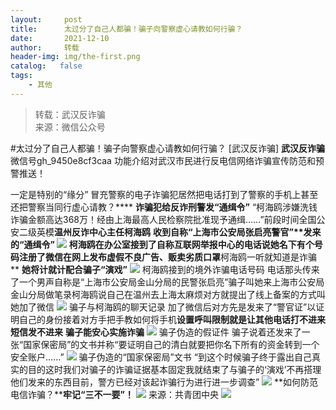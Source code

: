 ```yaml
---
layout:     post
title:      太过分了自己人都骗！骗子向警察虚心请教如何行骗？
date:       2021-12-10
author:     转载
header-img: img/the-first.png
catalog:   false
tags:
    - 其他
---
```


<blockquote><p>转载：武汉反诈骗<br>
来源：微信公众号</p></blockquote>

#太过分了自己人都骗！骗子向警察虚心请教如何行骗？
[武汉反诈骗]
**武汉反诈骗**
微信号gh_9450e8cf3caa
功能介绍对武汉市民进行反电信网络诈骗宣传防范和预警推送！

一定是特别的“缘分”
冒充警察的电子诈骗犯居然把电话打到了警察的手机上甚至还把警察当同行虚心请教？****
**诈骗犯给反诈刑警发“通缉令”**
“柯海鸥涉嫌洗钱诈骗金额高达368万！经由上海最高人民检察院批准现予通缉……”前段时间全国公安二级英模**温州反诈中心主任柯海鸥**
**收到自称“上海市公安局张启亮警官”****发来的“通缉令”**
![]({{site.baseurl}}/postimg/yl6JkZAE3S9a8KFsPNZ3ibManxJz9Mjiayib4QMkfxgiciawW12oyYRvhKXEmMs4jdm08eZVy8T04Zubo5gLR44oKKg.jpeg)
柯海鸥在办公室接到了自称互联网举报中心的电话说她名下有个号码注册了微信在网上发布虚假不良广告、贩卖劣质口罩**柯海鸥一听就知道是诈骗**
**她将计就计配合骗子“演戏”**
![]({{site.baseurl}}/postimg/yl6JkZAE3S9a8KFsPNZ3ibManxJz9MjiayedJ74XejgM7pBTiaPegS0ibaaooQtY6RWHiarNNwkfec4e53IwjC6O5Bw.png)
柯海鸥接到的境外诈骗电话号码
电话那头传来了一个男声自称是“上海市公安局金山分局的民警张启亮”骗子叫她来上海市公安局金山分局做笔录柯海鸥说自己在温州去上海太麻烦对方就提出了线上备案的方式叫她加了微信
![]({{site.baseurl}}/postimg/yl6JkZAE3S9a8KFsPNZ3ibManxJz9Mjiay6ia1suTQdKFxgUcePO8gcLjfoVu4dE1awIZibygE7Zy9hJrtKibSvHzJQ.jpeg)
骗子与柯海鸥的聊天记录
加了微信后对方先是发来了“警官证”以证明自己的身份接着对方手把手教如何将手机**设置呼叫限制****就是让其他电话打不进来****短信发不进来**
**骗子能安心实施诈骗**
![]({{site.baseurl}}/postimg/yl6JkZAE3S9a8KFsPNZ3ibManxJz9Mjiay9Er7sLAbsYUry6N2AcGSSePrFQWhSdV3pRSEf3moBbCyU7Co7y5o0A.jpeg)
骗子伪造的假证件
骗子说着还发来了一张“国家保密局”的文书并称“要证明自己的清白就要把你名下所有的资金转到一个安全账户......”
![]({{site.baseurl}}/postimg/yl6JkZAE3S9a8KFsPNZ3ibManxJz9Mjiayuy1Yoe6TNSoFh7icG7f0YbAtCg6a8qYFibvXj3TgPJs6czZPjAPxWh5A.jpeg)
骗子伪造的“国家保密局”文书
“到这个时候骗子终于露出自己真实的目的这时我们对骗子的诈骗证据基本固定我就结束了与骗子的‘演戏’不再搭理他们发来的东西目前，警方已经对该起诈骗行为进行进一步调查”
![]({{site.baseurl}}/postimg/7hxJRjsnhfmvOXzEYkVOK2yow1JN7EcgPejsbyxIJ49HJ5keVRJltqp8h58FUl6zzfdRNticaDNHPGoCLzuSr5A.png)
**如何防范电信诈骗？****牢记“三不一要”！**
![]({{site.baseurl}}/postimg/oq1PymRl9D5EHUoomznIWMeJibGA6N3icnPtO14ujOEORXnom9ybo9gvtKPpGR1DnoJ8SgsOvxtGvwovyaickuDrA.png)
来源：共青团中央
![]({{site.baseurl}}/postimg/8wBAcE4t1v4teMsb7ZciakVKfwqlVOVIN6wKohfDHkqOqN0BOAmO7Cu85CCRteZZR5IGOl8CNPN7c6kz0jojx9w.jpeg)
